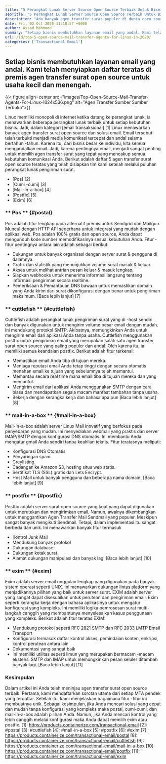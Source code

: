 ```yaml
---
title: "5 Perangkat Lunak Server Source Open Source Terbaik Untuk Bisnis di tahun 2020" 
seoTitle: "5 Perangkat Lunak Server Source Open Source Terbaik Untuk Bisnis di tahun 2020" 
description: "Ada banyak agen transfer surat populer di dunia open source untuk mengatur layanan email Anda sendiri seperti Gmail. Kami memiliki server 5 surat teratas yang terpilih." 
date: Fri, 02 Oct 2020 11:18:57 +0000
author: Assad Mahmood
summary: "Setiap bisnis membutuhkan layanan email yang andal. Kami telah menyiapkan daftar teratas di premis agen transfer surat open source untuk usaha kecil dan menengah." 
url: /id/top-5-open-source-mail-transfer-agents-for-linux-in-2020/
categories: ['Transactional Email']
---
```


## Setiap bisnis membutuhkan layanan email yang andal. Kami telah menyiapkan daftar teratas di premis agen transfer surat open source untuk usaha kecil dan menengah.

{{< figure align=center src="images/Top-Open-Source-Mail-Transfer-Agents-For-Linux-1024x536.png" alt="Agen Transfer Sumber Sumber Terbuka">}}

Linux memiliki monopoli di internet ketika datang ke perangkat lunak, ia menawarkan beberapa perangkat lunak terbaik untuk setiap kebutuhan bisnis. Jadi, dalam kategori [email transaksional] [1] Linux menawarkan banyak agen transfer surat open source dan solusi email.
Email tersebut telah terbukti menjadi media komunikasi tercepat dan andal selama bertahun -tahun. Karena itu, dari bisnis besar ke individu, kita semua mengandalkan email. Jadi, karena pentingnya email, menjadi sangat penting untuk memilih agen transfer surat yang tepat yang mencakup semua kebutuhan komunikasi Anda.
Berikut adalah daftar 5 agen transfer surat open source teratas yang telah disiapkan tim kami setelah melalui puluhan perangkat lunak pengiriman surat.
  * [Pos] [2]
  * [Cumi -cumi] [3]
  * [Mail-in-a-box] [4]
  * [Postfix] [5]
  * [Exim] [6]

### ** Pos ** {#postal}
Pos adalah fitur lengkap pada alternatif premis untuk Sendgrid dan Mailgun. Muncul dengan HTTP API sederhana untuk integrasi yang mudah dengan aplikasi web. Pos adalah 100% gratis dan open source, Anda dapat mengunduh kode sumber memodifikasinya sesuai kebutuhan Anda.
Fitur -fitur pentingnya antara lain adalah sebagai berikut:
  * Dukungan untuk banyak organisasi dengan server surat & pengguna di dalamnya.
  * Grafik dan statistik yang menunjukkan volume surat masuk & keluar.
  * Akses untuk melihat antrian pesan keluar & masuk lengkap.
  * Siapkan webhooks untuk menerima informasi langsung tentang informasi pengiriman secara realtime.
  * Pemeriksaan & Pemantauan DNS bawaan untuk memastikan domain yang Anda kirim dari surat dikonfigurasi dengan benar untuk pengiriman maksimum.
    [Baca lebih lanjut] [7]

### ** cuttlefish ** {#cuttlefish}
Cuttlefish adalah perangkat lunak pengiriman surat yang di -host sendiri dan banyak digunakan untuk mengirim volume besar email dengan mudah. Ini mendukung protokol SMTP. Akibatnya, memungkinkan Anda untuk mengirim email dari aplikasi Anda tanpa usaha. Cuttlefish menggunakan postfix untuk pengiriman email yang merupakan salah satu agen transfer surat open source yang paling populer dan andal. Oleh karena itu, ia memiliki semua keandalan postfix.
Berikut adalah fitur terkenal:
  * Memastikan email Anda tiba di tujuan mereka.
  * Menjaga reputasi email Anda tetap tinggi dengan secara otomatis menahan email ke tujuan yang sebelumnya telah memantul.
  * Memantau secara real time mana email tiba di tujuan mereka dan yang memantul.
  * Mengirim email dari aplikasi Anda menggunakan SMTP dengan cara biasa dan mendapatkan segala macam manfaat tambahan tanpa usaha.
  * Bekerja dengan kerangka kerja dan bahasa apa pun
    [Baca lebih lanjut] [8]

### ** mail-in-a-box ** {#mail-in-a-box}
Mail-in-a-box adalah server Linux Mail inovatif yang berfokus pada penyebaran yang mudah. Ini menyediakan webmail yang praktis dan server IMAP/SMTP dengan konfigurasi DNS otomatis. Ini membantu Anda mengatur gmail Anda sendiri tanpa keahlian teknis. Fitur teratasnya meliputi:
  * Konfigurasi DNS Otomatis
  * Penyaringan spam.
  * Greylisting.
  * Cadangan ke Amazon S3, hosting situs web statis.
  * Sertifikat TLS (SSL) gratis dari Lets Encrypt.
  * Host Mail untuk banyak pengguna dan beberapa nama domain.
    [Baca lebih lanjut] [9]

### ** postfix ** {#postfix}
Postfix adalah server surat open source yang kuat yang dapat digunakan untuk merutekan dan mengirimkan email. Namun, awalnya dikembangkan untuk menggantikan Agen Transfer Mail Sendmail yang populer. Meskipun sangat banyak mengikuti Sendmail. Tetapi, dalam implementasi itu sangat berbeda dan unik. Ini menawarkan banyak fitur termasuk
  * Kontrol Junk Mail
  * Mendukung banyak protokol
  * Dukungan database
  * Dukungan kotak surat
  * Alamat dukungan manipulasi dan banyak lagi
    [Baca lebih lanjut] [10]

### ** exim ** {#exim}
Exim adalah server email unggulan lengkap yang digunakan pada banyak sistem operasi seperti UNIX. Ini menawarkan dukungan lintas platform yang menjadikannya pilihan yang baik untuk server surat. EXIM adalah server yang sangat dapat disesuaikan untuk perutean dan pengiriman email. Exim seperti kerangka kerja dengan bahasa aplikasinya untuk mengatur konfigurasi yang kompleks. Ini memiliki logika pemrosesan surat multi-langkah canggih yang membantunya menyelesaikan kasus penggunaan yang kompleks. Berikut adalah fitur teratas EXIM:
  * Mendukung protokol seperti RFC 2821 SMTP dan RFC 2033 LMTP Email Transport
  * Konfigurasi termasuk daftar kontrol akses, pemindaian konten, enkripsi, kontrol perutean antara lain
  * Dokumentasi yang sangat baik
  * Ini memiliki utilitas seperti limun yang merupakan bermacam -macam ekstensi SMTP dan IMAP untuk memungkinkan pesan seluler ditambah banyak lagi.
    [Baca lebih lanjut] [11]

### Kesimpulan
Dalam artikel ini Anda telah meninjau agen transfer surat open source terbaik. Pertama, kami mendaftarkan sorotan utama dari setiap MTA pendek yang terdaftar. Setelah itu, kami menjelaskan bagaimana fitur -fitur ini membuatnya unik. Sebagai kesimpulan, jika Anda mencari solusi yang cepat dan mudah tanpa konfigurasi yang kompleks maka postal, cumi-cumi, dan mail-in-a-box adalah pilihan Anda. Namun, jika Anda mencari kontrol yang lebih canggih melalui konfigurasi maka Anda dapat memilih exim atau postfix.
[1]: https://products.containerize.com/transactional-email
[2]: #postal
[3]: #cuttlefish
[4]: #mail-in-a-box
[5]: #postfix
[6]: #exim
[7]: https://products.containerize.com/transactional-email/postal
[8]: https://products.containerize.com/transactional-email/cuttlefish
[9]: https://products.containerize.com/transactional-email/mail-in-a-box
[10]: https://products.containerize.com/transactional-email/postfix
[11]: https://products.containerize.com/transactional-email/exim
